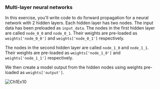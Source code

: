 ### Multi-layer neural networks

In this exercise, you'll write code to do forward propagation for a neural network with 2 hidden layers. Each hidden layer has two nodes. The input data has been preloaded as `input_data`. The nodes in the first hidden layer are called `node_0_0` and `node_0_1`. Their weights are pre-loaded as `weights['node_0_0']` and `weights['node_0_1']` respectively.

The nodes in the second hidden layer are called `node_1_0` and `node_1_1`. Their weights are pre-loaded as `weights['node_1_0']` and `weights['node_1_1']` respectively.

We then create a model output from the hidden nodes using weights pre-loaded as `weights['output']`.

![Ch1Ex10](https://s3.amazonaws.com/assets.datacamp.com/production/course_3524/datasets/ch1ex10.png)
